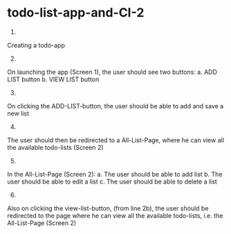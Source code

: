 # todo-list-app-and-CI-2

1.
Creating a todo-app

2.
On launching the app (Screen 1), the user should see two buttons: 
a. ADD LIST button
b. VIEW LIST button

3.
On clicking the ADD-LIST-button, the user should be able to add and save a new list

4.
The user should then be redirected to a All-List-Page, where he can view all the available todo-lists (Screen 2)

5.
In the All-List-Page (Screen 2):
a. The user should be able to add list
b. The user should be able to edit a list
c. The user should be able to delete a list

6.
Also on clicking the view-list-button, (from line 2b), the user should be redirected to the page where he can view all the available todo-lists, i.e. the All-List-Page (Screen 2)
